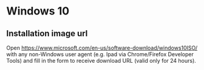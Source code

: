 # Windows 10

## Installation image url

Open <https://www.microsoft.com/en-us/software-download/windows10ISO/> with
any non-Windows user agent (e.g. Ipad via Chrome/Firefox Developer Tools) and
fill in the form to receive download URL (valid only for 24 hours).
